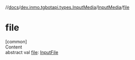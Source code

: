//[docs](../../../index.md)/[dev.inmo.tgbotapi.types.InputMedia](../index.md)/[InputMedia](index.md)/[file](file.md)



# file  
[common]  
Content  
abstract val [file](file.md): [InputFile](../../dev.inmo.tgbotapi.requests.abstracts/-input-file/index.md)  




